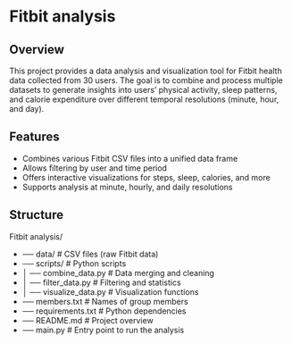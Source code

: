 # Fitbit analysis

## Overview

This project provides a data analysis and visualization tool for Fitbit health data collected from 30 users. The goal is to combine and process multiple datasets to generate insights into users’ physical activity, sleep patterns, and calorie expenditure over different temporal resolutions (minute, hour, and day).

## Features

- Combines various Fitbit CSV files into a unified data frame
- Allows filtering by user and time period
- Offers interactive visualizations for steps, sleep, calories, and more
- Supports analysis at minute, hourly, and daily resolutions

## Structure

Fitbit analysis/

- ── data/ # CSV files (raw Fitbit data)
- ── scripts/ # Python scripts
- │ ── combine_data.py # Data merging and cleaning
- │ ── filter_data.py # Filtering and statistics
- │ ── visualize_data.py # Visualization functions
- ── members.txt # Names of group members
- ── requirements.txt # Python dependencies
- ── README.md # Project overview
- ── main.py # Entry point to run the analysis
